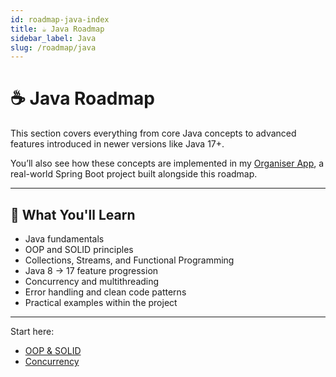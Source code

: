 ```yaml
---
id: roadmap-java-index
title: ☕ Java Roadmap
sidebar_label: Java
slug: /roadmap/java
---
```


# ☕ Java Roadmap

This section covers everything from core Java concepts to advanced features introduced in newer versions like Java 17+.

You’ll also see how these concepts are implemented in my [Organiser App](/projects/organiser-app), a real-world Spring Boot project built alongside this roadmap.

---

## 🧱 What You'll Learn

- Java fundamentals
- OOP and SOLID principles
- Collections, Streams, and Functional Programming
- Java 8 → 17 feature progression
- Concurrency and multithreading
- Error handling and clean code patterns
- Practical examples within the project

---

Start here:

- [OOP & SOLID](/roadmap/java/oop)
- [Concurrency](/roadmap/java/concurrency)
